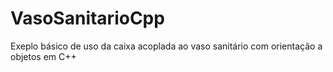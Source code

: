 # VasoSanitarioCpp
Exeplo básico de uso da caixa acoplada ao vaso sanitário com orientação a objetos em C++
